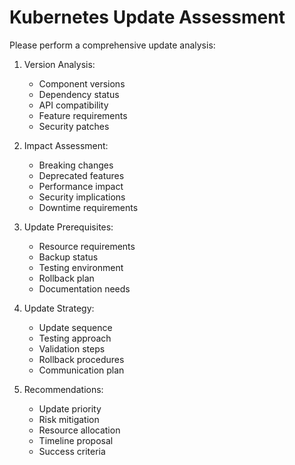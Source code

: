 # Kubernetes Update Assessment

Please perform a comprehensive update analysis:

1. Version Analysis:
   - Component versions
   - Dependency status
   - API compatibility
   - Feature requirements
   - Security patches

2. Impact Assessment:
   - Breaking changes
   - Deprecated features
   - Performance impact
   - Security implications
   - Downtime requirements

3. Update Prerequisites:
   - Resource requirements
   - Backup status
   - Testing environment
   - Rollback plan
   - Documentation needs

4. Update Strategy:
   - Update sequence
   - Testing approach
   - Validation steps
   - Rollback procedures
   - Communication plan

5. Recommendations:
   - Update priority
   - Risk mitigation
   - Resource allocation
   - Timeline proposal
   - Success criteria 